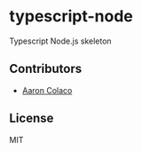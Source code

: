 # typescript-node
Typescript Node.js skeleton

## Contributors
* [Aaron Colaco](http://aaroncolaco.com)

## License

MIT

